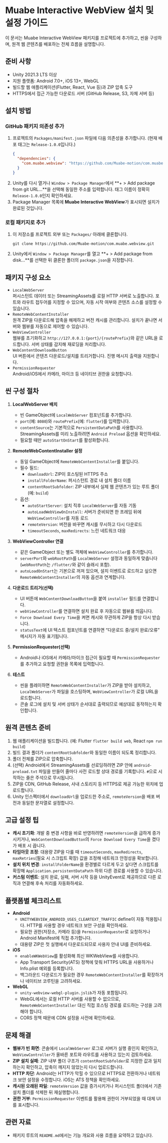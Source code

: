 # Muabe Interactive WebView 설치 및 설정 가이드

이 문서는 Muabe Interactive WebView 패키지를 프로젝트에 추가하고, 씬을 구성하며, 원격 웹 콘텐츠를 배포하는 전체 흐름을 설명합니다.

## 준비 사항
- Unity 2021.3 LTS 이상
- 지원 플랫폼: Android 7.0+, iOS 13+, WebGL
- 빌드할 웹 애플리케이션(Flutter, React, Vue 등)과 ZIP 압축 도구
- HTTPS에서 접근 가능한 다운로드 서버 (GitHub Release, S3, 자체 서버 등)

## 설치 방법

### GitHub 패키지 의존성 추가
1. 프로젝트의 `Packages/manifest.json` 파일에 다음 의존성을 추가합니다. (현재 배포 태그는 `Release-1.0.0`입니다.)
   ```json
   {
     "dependencies": {
       "com.muabe.webview": "https://github.com/Muabe-motion/com.muabe.webview.git#Release-1.0.0"
     }
   }
   ```
2. Unity를 다시 열거나 `Window > Package Manager`에서 **+ > Add package from git URL...**을 선택해 동일한 주소를 입력합니다. 태그 이름이 정확히 `Release-1.0.0`인지 확인하세요.
3. Package Manager 목록에 **Muabe Interactive WebView**가 표시되면 설치가 완료된 것입니다.

### 로컬 패키지로 추가
1. 이 저장소를 프로젝트 외부 또는 `Packages/` 아래에 클론합니다.
   ```
   git clone https://github.com/Muabe-motion/com.muabe.webview.git
   ```
2. Unity에서 `Window > Package Manager`를 열고 **+ > Add package from disk...**를 선택한 뒤 클론한 폴더의 `package.json`을 지정합니다.

## 패키지 구성 요소
- `LocalWebServer`  
  퍼시스턴트 데이터 또는 StreamingAssets를 로컬 HTTP 서버로 노출합니다. 포트와 라우트 접두어를 지정할 수 있으며, 자동 시작 여부와 콘텐츠 소스를 설정할 수 있습니다.
- `RemoteWebContentInstaller`  
  원격 ZIP을 다운로드해 압축을 해제하고 버전 캐시를 관리합니다. 설치가 끝나면 서버와 웹뷰를 자동으로 제어할 수 있습니다.
- `WebViewController`  
  웹뷰를 초기화하고 `http://127.0.0.1:{port}/{routePrefix}`와 같은 URL을 로드합니다. 서버 상태를 감지해 재로딩을 처리합니다.
- `WebContentDownloadButton`  
  UI 버튼에서 콘텐츠 다운로드/설치를 트리거합니다. 진행 메시지 출력을 지원합니다.
- `PermissionRequester`  
  Android/iOS에서 카메라, 마이크 등 네이티브 권한을 요청합니다.

## 씬 구성 절차
1. **LocalWebServer 배치**  
   - 빈 GameObject에 `LocalWebServer` 컴포넌트를 추가합니다.  
   - `port`(예: `8080`)와 `routePrefix`(예: `flutter`)를 입력합니다.  
   - `contentSource`는 기본적으로 `PersistentDataPath`를 사용합니다. StreamingAssets를 미리 노출하려면 `Android Preload` 옵션을 확인하세요.  
   - 필요할 때만 `autoStartOnStart`를 활성화합니다.

2. **RemoteWebContentInstaller 설정**  
   - 동일 GameObject에 `RemoteWebContentInstaller`를 붙입니다.  
   - 필수 필드:
     - `downloadUrl`: ZIP이 호스팅된 HTTPS 주소
     - `installFolderName`: 퍼시스턴트 경로 내 설치 폴더 이름
     - `contentRootSubfolder`: ZIP 내부에서 실제 웹 콘텐츠가 있는 루트 폴더 (예: `build`)  
   - 옵션:
     - `autoStartServer`: 설치 직후 `LocalWebServer`를 자동 기동
     - `autoLoadWebViewOnInstall`: 서버가 준비되면 한 프레임 뒤에 `WebViewController`를 자동 로드
     - `remoteVersion`: 버전을 바꾸면 캐시를 무시하고 다시 다운로드
     - `timeoutSeconds`, `maxRedirects`: 느린 네트워크 대응

3. **WebViewController 연결**  
   - 같은 GameObject 또는 별도 객체에 `WebViewController`를 추가합니다.  
   - `serverPort`와 `webRootPath`를 `LocalWebServer` 설정과 동일하게 맞춥니다 (`webRootPath`는 `/flutter/`와 같이 슬래시 포함).  
   - `autoLoadOnStart`는 기본으로 꺼져 있으며, 설치 이벤트로 로드하고 싶으면 `RemoteWebContentInstaller`의 자동 옵션과 연계합니다.

4. **다운로드 트리거(선택)**  
   - UI 버튼에 `WebContentDownloadButton`을 붙여 `installer` 필드를 연결합니다.  
   - `webViewController`를 연결하면 설치 완료 후 자동으로 웹뷰를 띄웁니다.  
   - `Force Download Every Time`을 켜면 캐시와 무관하게 ZIP을 항상 다시 받습니다.  
   - `statusText`에 UI 텍스트 컴포넌트를 연결하면 “다운로드 중/설치 완료/오류” 메시지가 자동 표기됩니다.

5. **PermissionRequester(선택)**  
   - Android나 iOS에서 카메라/마이크 접근이 필요할 때 `PermissionRequester`를 추가하고 요청할 권한을 목록에 입력합니다.

6. **테스트**  
   - 씬을 플레이하면 `RemoteWebContentInstaller`가 ZIP을 받아 설치하고, `LocalWebServer`가 파일을 호스팅하며, `WebViewController`가 로컬 URL을 로드합니다.  
   - 콘솔 로그에 설치 및 서버 상태가 순서대로 출력되므로 예상대로 동작하는지 확인합니다.

## 원격 콘텐츠 준비
1. 웹 애플리케이션을 빌드합니다. (예: Flutter `flutter build web`, React `npm run build`)
2. 빌드 결과 폴더가 `contentRootSubfolder`와 동일한 이름이 되도록 정리합니다.
3. 폴더 전체를 ZIP으로 압축합니다.
4. (선택) Android에서 StreamingAssets를 선로딩하려면 ZIP 안에 `android-preload.txt` 파일을 만들어 줄마다 사전 로드할 상대 경로를 기록합니다. `#`으로 시작하는 줄은 주석으로 무시됩니다.
5. ZIP을 CDN, GitHub Release, 사내 스토리지 등 HTTPS로 제공 가능한 위치에 업로드합니다.
6. Unity 인스펙터에서 `downloadUrl`을 업로드한 주소로, `remoteVersion`을 배포 버전과 동일한 문자열로 설정합니다.

## 고급 설정 팁
- **캐시 초기화**: 개발 중 변경 사항을 바로 반영하려면 `remoteVersion`을 급하게 증가시키거나, `WebContentDownloadButton`의 `Force Download Every Time`을 켰다가 배포 시 끕니다.
- **타임아웃 조정**: 대용량 ZIP을 다룰 때 `timeoutSeconds`, `maxRedirects`, `maxRetries`(필요 시 스크립트 확장) 값을 조정해 네트워크 안정성을 확보합니다.
- **설치 위치 변경**: `installFolderName`을 환경별로 다르게 두고 싶다면 스크립트를 확장해 `Application.persistentDataPath` 하위 다른 경로를 사용할 수 있습니다.
- **커스텀 이벤트**: 설치 완료, 실패, 서버 시작 등을 UnityEvent로 제공하므로 다른 로직과 연결해 후속 처리를 자동화하세요.

## 플랫폼별 체크리스트
- **Android**
  - `UNITYWEBVIEW_ANDROID_USES_CLEARTEXT_TRAFFIC` define이 자동 적용됩니다. HTTP를 사용할 경우 네트워크 보안 구성을 확인하세요.
  - 필요한 권한(저장소, 카메라 등)을 `PermissionRequester`로 요청하거나 Android Manifest에 직접 추가합니다.
  - 대용량 ZIP은 첫 실행에서 다운로드되므로 사용자 안내 UI를 준비하세요.
- **iOS**
  - `enableWKWebView`를 활성화해 최신 WKWebView를 사용합니다.
  - App Transport Security(ATS) 정책에 맞춰 HTTPS URL을 사용하거나 Info.plist 예외를 등록합니다.
  - 백그라운드 다운로드가 필요한 경우 `RemoteWebContentInstaller`를 확장하거나 네이티브 코루틴을 고려하세요.
- **WebGL**
  - `unity-webview-webgl-plugin.jslib`가 자동 포함됩니다.
  - WebGL에서는 로컬 HTTP 서버를 사용할 수 없으므로, `RemoteWebContentInstaller` 대신 직접 호스팅 경로를 로드하는 구성을 고려해야 합니다.
  - CORS 정책 때문에 CDN 설정을 사전에 확인하세요.

## 문제 해결
- **웹뷰가 빈 화면**: 콘솔에서 `LocalWebServer` 로그로 서버가 실행 중인지 확인하고, `WebViewController`가 올바른 포트와 라우트를 사용하고 있는지 검토하세요.
- **ZIP 설치 실패**: ZIP 내부 폴더 구조가 `contentRootSubfolder`로 지정한 값과 일치하는지 확인하고, 압축이 깨지지 않았는지 다시 업로드합니다.
- **HTTP 차단**: Android는 HTTP가 막힐 수 있으므로 HTTPS로 전환하거나 네트워크 보안 설정을 수정합니다. iOS는 ATS 정책을 확인하세요.
- **캐시된 오래된 파일**: `remoteVersion` 값을 증가시키거나 퍼시스턴트 폴더에서 기존 설치 폴더를 삭제한 뒤 재실행합니다.
- **권한 거부**: `PermissionRequester` 이벤트를 활용해 권한이 거부되었을 때 대체 UI를 표시합니다.

## 관련 자료
- 패키지 루트의 `README.md`에서는 기능 개요와 사용 흐름을 요약하고 있습니다.
